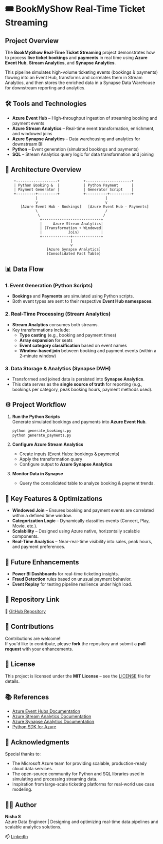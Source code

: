 # 🎟️ BookMyShow Real-Time Ticket Streaming

## Project Overview

The **BookMyShow Real-Time Ticket Streaming** project demonstrates how to process **live ticket bookings** and **payments** in real time using **Azure Event Hub**, **Stream Analytics**, and **Synapse Analytics**.  

This pipeline simulates high-volume ticketing events (bookings & payments) flowing into an Event Hub, transforms and correlates them in Stream Analytics, and then stores the enriched data in a Synapse Data Warehouse for downstream reporting and analytics.

<!-- --- -->

## 🛠️ Tools and Technologies

- **Azure Event Hub** – High-throughput ingestion of streaming booking and payment events
- **Azure Stream Analytics** – Real-time event transformation, enrichment, and windowed joins
- **Azure Synapse Analytics** – Data warehousing and analytics for downstream BI
- **Python** – Event generation (simulated bookings and payments)
- **SQL** – Stream Analytics query logic for data transformation and joining

<!-- --- -->

## 🚀 Architecture Overview

```plaintext
    +-------------------+           +---------------------+
    | Python Booking &  |           | Python Payment      |
    | Payment Generator |           | Generator Script    |
    +---------+---------+           +----------+----------+
              |                               |
              v                               v
       [Azure Event Hub - Bookings]   [Azure Event Hub - Payments]
              \                               /
               \                             /
                +---------------------------+
                |     Azure Stream Analytics|
                | (Transformation + Windowed|
                |            Join)          |
                +-------------+-------------+
                              |
                              v
                   [Azure Synapse Analytics]
                   (Consolidated Fact Table)
```

<!-- --- -->

## 📊 Data Flow

### **1. Event Generation** (Python Scripts)

- **Bookings** and **Payments** are simulated using Python scripts.
- Both event types are sent to their respective **Event Hub namespaces**.

### **2. Real-Time Processing** (Stream Analytics)

- **Stream Analytics** consumes both streams.
- Key transformations include:
  - **Type casting** (e.g., booking and payment times)
  - **Array expansion** for seats
  - **Event category classification** based on event names
  - **Window-based join** between booking and payment events (within a 2-minute window)

### **3. Data Storage & Analytics** (Synapse DWH)

- Transformed and joined data is persisted into **Synapse Analytics**.
- This data serves as the **single source of truth** for reporting (e.g., bookings per category, peak booking hours, payment methods used).

<!-- --- -->

## ⚙️ Project Workflow

1. **Run the Python Scripts**  
   Generate simulated bookings and payments into **Azure Event Hub**.

   ```bash
   python generate_bookings.py
   python generate_payments.py
   ```

2. **Configure Azure Stream Analytics**  
   - Create inputs (Event Hubs: bookings & payments)
   - Apply the transformation query
   - Configure output to **Azure Synapse Analytics**

3. **Monitor Data in Synapse**  
   - Query the consolidated table to analyze booking & payment trends.

<!-- --- -->

## 🧠 Key Features & Optimizations

- **Windowed Join** – Ensures booking and payment events are correlated within a defined time window.
- **Categorization Logic** – Dynamically classifies events (Concert, Play, Movie, etc.).
- **Scalability** – Designed using Azure native, horizontally scalable components.
- **Real-Time Analytics** – Near-real-time visibility into sales, peak hours, and payment preferences.

<!-- --- -->

## 🔄 Future Enhancements

- **Power BI Dashboards** for real-time ticketing insights.
- **Fraud Detection** rules based on unusual payment behavior.
- **Event Replay** for testing pipeline resilience under high load.

<!-- --- -->

## 📂 Repository Link

🔗 [GitHub Repository](https://github.com/Nisha789/azure-projects/tree/main/bookmyshow-project)


<!-- --- -->
## 🤝 Contributions

Contributions are welcome!  
If you'd like to contribute, please **fork** the repository and submit a **pull request** with your enhancements.

<!-- --- -->

## 📄 License

This project is licensed under the **MIT License** – see the [LICENSE](./LICENSE) file for details.

## 📚 References
- [Azure Event Hubs Documentation](https://learn.microsoft.com/azure/event-hubs/)
- [Azure Stream Analytics Documentation](https://learn.microsoft.com/azure/stream-analytics/)
- [Azure Synapse Analytics Documentation](https://learn.microsoft.com/azure/synapse-analytics/)
- [Python SDK for Azure](https://learn.microsoft.com/azure/developer/python/)

<!-- --- -->

## 🙏 Acknowledgments
Special thanks to:
- The Microsoft Azure team for providing scalable, production-ready cloud data services.
- The open-source community for Python and SQL libraries used in simulating and processing streaming data.
- Inspiration from large-scale ticketing platforms for real-world use case modeling.

<!-- --- -->

## 🙋‍♀️ Author

**Nisha S**  
Azure Data Engineer | Designing and optimizing real-time data pipelines and scalable analytics solutions.

📫 [LinkedIn](https://www.linkedin.com/in/nisha-data-ai/)
